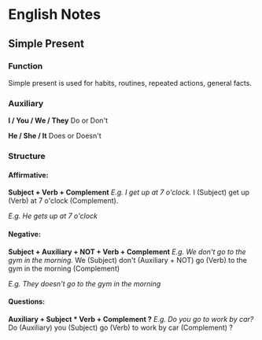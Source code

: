 # English Notes

## Simple Present 


### Function 
Simple present is used for habits, routines, repeated actions, general facts.

### Auxiliary

**I / You / We / They**
Do or Don't

**He / She / It**
Does or Doesn't

### Structure

#### Affirmative:
**Subject + Verb + Complement**
*E.g. I get up at 7 o'clock.*
I (Subject) get up (Verb) at 7 o'clock (Complement).

*E.g. He gets up at 7 o'clock*

#### Negative:
**Subject + Auxiliary + NOT + Verb + Complement**
*E.g. We don't go to the gym in the morning.*
We (Subject) don't (Auxiliary + NOT) go (Verb) to the gym in the morning (Complement)

*E.g. They doesn't go to the gym in the morning*

#### Questions:
**Auxiliary + Subject * Verb + Complement ?**
*E.g. Do you go to work by car?* 
Do (Auxiliary) you (Subject) go (Verb) to work by car (Complement) ?






